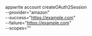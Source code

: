 appwrite account createOAuth2Session \
        --provider="amazon" \
        --success="https://example.com" \
        --failure="https://example.com" \
        --scopes=""
